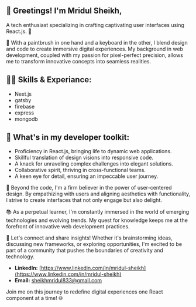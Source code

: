 ## 👋 Greetings! I'm Mridul Sheikh, 

A tech enthusiast specializing in crafting captivating user interfaces using React.js. 🚀

🎨 With a paintbrush in one hand and a keyboard in the other, I blend design and code to create immersive digital experiences. My background in web development, coupled with my passion for pixel-perfect precision, allows me to transform innovative concepts into seamless realities.

## 👨‍💻 Skills & Experiance:
* Next.js
* gatsby
* firebase
* express
* mongodb

## 🔮 What's in my developer toolkit:

* Proficiency in React.js, bringing life to dynamic    web applications. 
* Skillful translation of design visions into responsive code.
* A knack for unraveling complex challenges into elegant solutions.
* Collaborative spirit, thriving in cross-functional teams.
* A keen eye for detail, ensuring an impeccable user journey.

🌟 Beyond the code, I'm a firm believer in the power of user-centered design. By empathizing with users and aligning aesthetics with functionality, I strive to create interfaces that not only engage but also delight.

📚 As a perpetual learner, I'm constantly immersed in the world of emerging technologies and evolving trends. My quest for knowledge keeps me at the forefront of innovative web development practices.

📧 Let's connect and share insights! Whether it's brainstorming ideas, discussing new frameworks, or exploring opportunities, I'm excited to be part of a community that pushes the boundaries of creativity and technology.

* **LinkedIn:** [https://www.linkedin.com/in/mridul-sheikh](https://www.linkedin.com/in/mridul-sheikh)
* **Email:** sheikhmridul833@gmail.com

Join me on this journey to redefine digital experiences one React component at a time! 🌐
